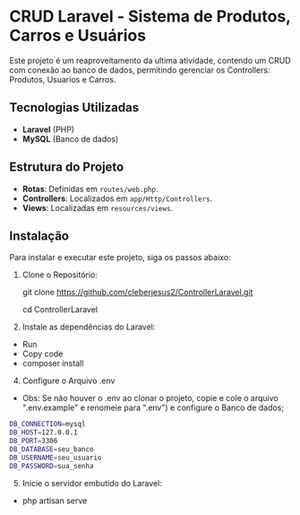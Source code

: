 # CRUD Laravel - Sistema de Produtos, Carros e Usuários
Este projeto é um reaproveitamento da ultima atividade, contendo um CRUD com conexão ao banco de dados, permitindo gerenciar os Controllers: Produtos, Usuarios e Carros.



## Tecnologias Utilizadas

- **Laravel** (PHP)
- **MySQL** (Banco de dados)

## Estrutura do Projeto
- **Rotas**: Definidas em `routes/web.php`.
- **Controllers**: Localizados em `app/Http/Controllers`.
- **Views**: Localizadas em `resources/views`.


## Instalação

Para instalar e executar este projeto, siga os passos abaixo:


1. Clone o Repositório: 

   git clone https://github.com/cleberjesus2/ControllerLaravel.git
   
   cd ControllerLaravel


3. Instale as dependências do Laravel:
    

- Run
- Copy code
- composer install


4. Configure o Arquivo .env
 - Obs: Se não houver o .env ao clonar o projeto, copie  e cole o arquivo ".env.example" e renomeie para ".env") e configure o Banco de dados;
```bash
DB_CONNECTION=mysql
DB_HOST=127.0.0.1
DB_PORT=3306
DB_DATABASE=seu_banco
DB_USERNAME=seu_usuario
DB_PASSWORD=sua_senha

```

5. Inicie o servidor embutido do Laravel:


- php artisan serve
